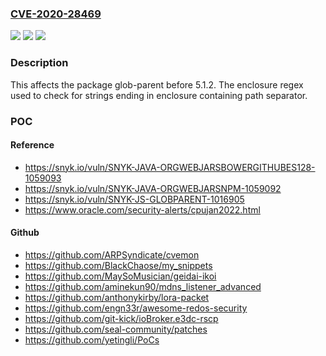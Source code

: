### [CVE-2020-28469](https://cve.mitre.org/cgi-bin/cvename.cgi?name=CVE-2020-28469)
![](https://img.shields.io/static/v1?label=Product&message=glob-parent&color=blue)
![](https://img.shields.io/static/v1?label=Version&message=unspecified%20&color=brightgreen)
![](https://img.shields.io/static/v1?label=Vulnerability&message=Regular%20Expression%20Denial%20of%20Service%20(ReDoS)&color=brightgreen)

### Description

This affects the package glob-parent before 5.1.2. The enclosure regex used to check for strings ending in enclosure containing path separator.

### POC

#### Reference
- https://snyk.io/vuln/SNYK-JAVA-ORGWEBJARSBOWERGITHUBES128-1059093
- https://snyk.io/vuln/SNYK-JAVA-ORGWEBJARSNPM-1059092
- https://snyk.io/vuln/SNYK-JS-GLOBPARENT-1016905
- https://www.oracle.com/security-alerts/cpujan2022.html

#### Github
- https://github.com/ARPSyndicate/cvemon
- https://github.com/BlackChaose/my_snippets
- https://github.com/MaySoMusician/geidai-ikoi
- https://github.com/aminekun90/mdns_listener_advanced
- https://github.com/anthonykirby/lora-packet
- https://github.com/engn33r/awesome-redos-security
- https://github.com/git-kick/ioBroker.e3dc-rscp
- https://github.com/seal-community/patches
- https://github.com/yetingli/PoCs

